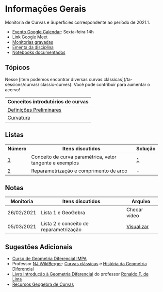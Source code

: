 # Informações Gerais 

Monitoria de Curvas e Superfícies correspondente ao período de 2021.1.  

- [Evento Google Calendar](https://calendar.google.com/event?action=TEMPLATE&tmeid=MDN1OTA0OG44NGI1bWdrZjFuODg3ODNyaGlfMjAyMTAyMjZUMTcwMDAwWiBsdWNhcy5tYWNoYWRvbW9zY2hlbkBt&tmsrc=lucas.machadomoschen%40gmail.com&scp=ALL): Sexta-feira 14h
- [Link Google Meet](https://meet.google.com/uoc-zvjy-iuf)
- [Monitorias gravadas](https://gvmail-my.sharepoint.com/:f:/g/personal/b37214_fgv_edu_br/EoG8MAhnbhlAtXMdny-2Uo8BCPvHaTJ-b74fEjn2XMm-DA?e=Z4o0Pr)
- [Ementa da disciplina](/files/disciplines/curvas-superficies/Ementa_curvas_superficies.pdf)
- [Notebooks documentados](https://github.com/lucasmoschen/ta-sessions/tree/master/Curves_Surfaces/notebooks)

## Tópicos

Nesse [item podemos encontrar diversas curvas clássicas](/ta-sessions/curvas/
classic-curves). Você pode contribuir para aumentar o acervo! 

|Conceitos introdutórios de curvas|
|---|
|[Definições Preliminares](/ta-sessions/curvas/first-definitions)|
|[Curvatura](/ta-sessions/curvas/curvature)|


## Listas

|Número|Itens discutidos|Solução|
|------|----------------|-------|
|[1](/files/disciplines/curvas-superficies/lista1.pdf)|Conceito de curva paramétrica, vetor tangente e exemplos|[1](/files/disciplines/curvas-superficies/solutions1.pdf)|
|[2](/files/disciplines/curvas-superficies/lista2.pdf)|Reparametrização e comprimento de arco|-|

## Notas

|Monitoria|Itens discutidos|Arquivo|
|---------|----------------|-------|
|26/02/2021|Lista 1 e GeoGebra|Checar vídeo|
|05/03/2021|Lista 2 e conceito de reparametrização|[Visualizar](/files/disciplines/curvas-superficies/monitoria05-03-2021.pdf)|
  
## Sugestões Adicionais 

- [Curso de Geometria Diferencial IMPA](https://www.youtube.com/watch?v=bZiAkM6ab08)
- Professor [NJ WildBerger](https://njwildberger.com/): [Curvas
  clássicas](https://www.youtube.com/watch?v=_mvjOoTieTk) e [História da
  Geometria Diferencial](https://www.youtube.com/watch?v=6xgtMQ7WSzQ)
- [Livro Introdução à Geometria
  Diferencial](https://www.sbm.org.br/wp-content/uploads/2016/06/Introdu%C3%A7%C3%A3o-a-Geometria-Diferencial_Ronaldo-Freire-Lima.pdf)
  do professor [Ronaldo F. de Lima](https://www.ronaldofreiredelima.com/)
- [Recursos Geogebra de Curvas](https://www.geogebra.org/search/curves)